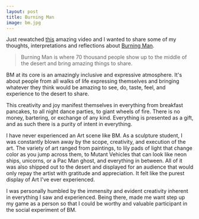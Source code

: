 ```yaml
---
layout: post
title: Burning Man
image: bm.jpg
---
```


Just rewatched [this](https://vimeo.com/106365480) amazing video and I wanted to share some of my thoughts, interpretations and reflections about [Burning Man](http://burningman.org).

> Burning Man is where 70 thousand people show up to the middle of the desert and bring amazing things to share.

BM at its core is an amazingly inclusive and expressive atmosphere. It's about people from all walks of life expressing themselves and bringing whatever they think would be amazing to see, do, taste, feel, and experience to the desert to share. 

This creativity and joy manifest themselves in everything from breakfast pancakes, to all night dance parties, to giant wheels of fire. There is no money, bartering, or exchange of any kind. Everything is presented as a gift, and as such there is a purity of intent in everything.

I have never experienced an Art scene like BM. As a sculpture student, I was constantly blown away by the scope, creativity, and execution of the art. The variety of art ranged from paintings, to lily pads of light that change color as you jump across them, to Mutant Vehicles that can look like neon ships, unicorns, or a Pac Man ghost, and everything in between. All of it was also shipped out to the desert and displayed for an audience that would only repay the artist with gratitude and appreciation. It felt like the purest display of Art I've ever experienced.

I was personally humbled by the immensity and evident creativity inherent in everything I saw and experienced. Being there, made me want step up my game as a person so that I could be worthy and valuable participant in the social experiment of BM.